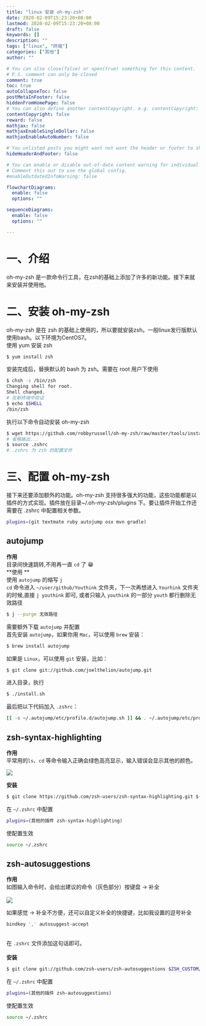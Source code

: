 ```yaml
---
title: "linux 安装 oh-my-zsh"
date: 2020-02-09T15:23:20+08:00
lastmod: 2020-02-09T15:23:20+08:00
draft: false
keywords: []
description: ""
tags: ["linux", "终端"]
categories: ["其他"]
author: ""

# You can also close(false) or open(true) something for this content.
# P.S. comment can only be closed
comment: true
toc: true
autoCollapseToc: false
postMetaInFooter: false
hiddenFromHomePage: false
# You can also define another contentCopyright. e.g. contentCopyright: "This is another copyright."
contentCopyright: false
reward: false
mathjax: false
mathjaxEnableSingleDollar: false
mathjaxEnableAutoNumber: false

# You unlisted posts you might want not want the header or footer to show
hideHeaderAndFooter: false

# You can enable or disable out-of-date content warning for individual post.
# Comment this out to use the global config.
#enableOutdatedInfoWarning: false

flowchartDiagrams:
  enable: false
  options: ""

sequenceDiagrams: 
  enable: false
  options: ""

---
```


<a name="N7v9t"></a>
# 一、介绍
oh-my-zsh 是一款命令行工具，在zsh的基础上添加了许多的新功能。接下来就来安装并使用他。<br />

<a name="Z9Egb"></a>
# 二、安装 oh-my-zsh
oh-my-zsh 是在 zsh 的基础上使用的，所以要就安装zsh。一般linux发行版默认使用bash。以下环境为CentOS7。<br />使用 yum 安装 zsh

```bash
$ yum install zsh
```

安装完成后，替换默认的 bash 为 zsh。需要在 root 用户下使用

```bash
$ chsh -s /bin/zsh
Changing shell for root.
Shell changed.
# 在新终端中验证
$ echo $SHELL
/bin/zsh
```

执行以下命令自动安装 oh-my-zsh

```bash
$ wget https://github.com/robbyrussell/oh-my-zsh/raw/master/tools/install.sh -O - | sh
# 省略输出...
$ source .zshrc 
# .zshrc 为 zsh 的配置文件
```

<a name="CV09J"></a>
# 三、配置 oh-my-zsh
接下来还要添加额外的功能。oh-my-zsh 支持很多强大的功能，这些功能都是以插件的方式实现。插件放在目录~/.oh-my-zsh/plugins 下。要让插件开始工作还需要在 .zshrc 中配置相关参数。

```bash
plugins=(git textmate ruby autojump osx mvn gradle)
```

<a name="ACAu1"></a>
## autojump
**作用**<br />目录间快速跳转,不用再一直 `cd` 了 😁<br />**使用 **<br />使用 `autojump` 的缩写 `j`<br />`cd` 命令进入 `~/user/github/Youthink` 文件夹，下一次再想进入 `Yourhink` 文件夹的时候,直接 `j youthink` 即可, 或者只输入 `youthink` 的一部分 `youth` 都行删除无效路径

```bash
$ j --purge 无效路径
```

需要额外下载 `autojump` 并配置<br />首先安装 `autojump`，如果你用 `Mac`，可以使用 `brew` 安装：

```bash
$ brew install autojump
```

如果是 `Linux`，可以使用 `git` 安装，比如：

```bash
$ git clone git://github.com/joelthelion/autojump.git
```

进入目录，执行

```bash
$ ./install.sh
```

最后把以下代码加入 `.zshrc`：

```bash
[[ -s ~/.autojump/etc/profile.d/autojump.sh ]] && . ~/.autojump/etc/profile.d/autojump.sh
```

<a name="bPitB"></a>
## zsh-syntax-highlighting
**作用**<br/>平常用的`ls`、`cd` 等命令输入正确会绿色高亮显示，输入错误会显示其他的颜色。

![](https://raw.githubusercontent.com/xingyys/myblog/main/post/images/20201030101839.png)

**安装**
```bash
$ git clone https://github.com/zsh-users/zsh-syntax-highlighting.git ${ZSH_CUSTOM:-~/.oh-my-zsh/custom}/plugins/zsh-syntax-highlighting
```

在 `~/.zshrc` 中配置

```bash
plugins=(其他的插件 zsh-syntax-highlighting)
```

使配置生效

```bash
source ~/.zshrc
```

<a name="pw1oT"></a>
## zsh-autosuggestions
**作用**<br />如图输入命令时，会给出建议的命令（灰色部分）按键盘 → 补全<br />
<br />
![](https://raw.githubusercontent.com/xingyys/myblog/main/post/images/20201030102007.png)

如果感觉 → 补全不方便，还可以自定义补全的快捷键，比如我设置的逗号补全<br />

```bash
bindkey ',' autosuggest-accept
```

<br />在 `.zshrc` 文件添加这句话即可。<br />**<br />**安装**<br />**
```bash
$ git clone git://github.com/zsh-users/zsh-autosuggestions $ZSH_CUSTOM/plugins/zsh-autosuggestions
```

在 `~/.zshrc` 中配置

```bash
plugins=(其他的插件 zsh-autosuggestions)
```

使配置生效

```bash
source ~/.zshrc
```

